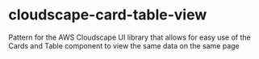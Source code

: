 # cloudscape-card-table-view
Pattern for the AWS Cloudscape UI library that allows for easy use of the Cards and Table component to view the same data on the same page
